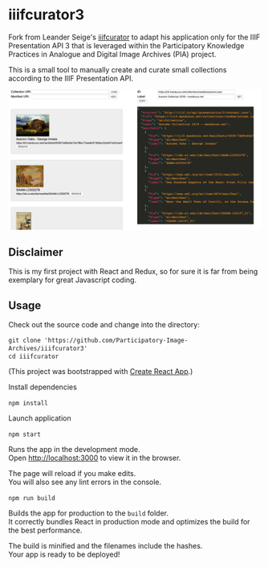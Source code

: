 # iiifcurator3

Fork from Leander Seige's [iiifcurator](https://github.com/leanderseige/iiifcurator) to adapt his application only for the IIIF Presentation API 3 that is leveraged within the Participatory Knowledge Practices in Analogue and Digital Image Archives (PIA) project.

This is a small tool to manually create and curate small collections according to the IIIF Presentation API.

![iiifcurator screenshot](screenshot.png)

## Disclaimer

This is my first project with React and Redux, so for sure it is far from being exemplary for great Javascript coding.

## Usage

Check out the source code and change into the directory:

```
git clone 'https://github.com/Participatory-Image-Archives/iiifcurator3'
cd iiifcurator
```

(This project was bootstrapped with [Create React App](https://github.com/facebook/create-react-app).)

Install dependencies

`npm install`

Launch application

`npm start`

Runs the app in the development mode.<br />
Open [http://localhost:3000](http://localhost:3000) to view it in the browser.

The page will reload if you make edits.<br />
You will also see any lint errors in the console.

`npm run build`

Builds the app for production to the `build` folder.<br />
It correctly bundles React in production mode and optimizes the build for the best performance.

The build is minified and the filenames include the hashes.<br />
Your app is ready to be deployed!
